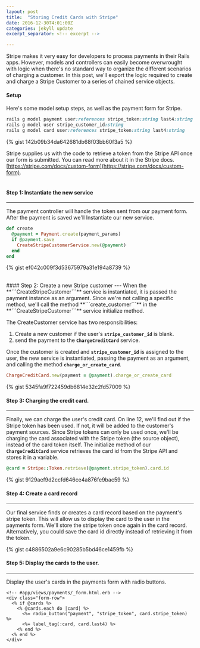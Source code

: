 ```yaml
---
layout: post
title:  "Storing Credit Cards with Stripe"
date: 2016-12-30T4:01:00Z
categories: jekyll update
excerpt_separator: <!-- excerpt -->

---
```

Stripe makes it very easy for developers to process payments in their Rails apps. However, models and controllers can easily become overwrought with logic when there's no standard way to organize the different scenarios of charging  a customer. In this post, we'll export the logic required to create and charge a Stripe Customer to a series of chained service objects.
<!-- excerpt -->
#### Setup
Here's some model setup steps, as well as the payment form for Stripe.
```ruby
rails g model payment user:references stripe_token:string last4:string error:string
rails g model user stripe_customer_id:string
rails g model card user:references stripe_token:string last4:string
```
{% gist 142b09b34da642681db68f03bb60f3a5 %}

Stripe supplies us with the code to retrieve a token from the Stripe   API once our form is submitted. You can read more about it in the Stripe docs. [https://stripe.com/docs/custom-form](https://stripe.com/docs/custom-form).
<br>
<br>
#### Step 1: Instantiate the new service
---
The payment controller will handle the token sent from our payment form. After the payment is saved we'll Instantiate our new service.

```ruby
def create
  @payment = Payment.create(payment_params)
  if @payment.save    
    CreateStripeCustomerService.new(@payment)
  end
end
```
{% gist ef042c009f3d53675979a31e194a8739 %}

<br>
#### Step 2: Create a new Stripe customer
---
When the **```CreateStripeCustomer```** service is instantiated, it is passed the payment instance as an argument. Since we're not calling a specific method, we'll call the method **```create_customer```** in the **```CreateStripeCustomer```** service initialize method.

The CreateCustomer service has two responsibilities:
1. Create a new customer if the user's **```stripe_customer_id```** is blank.
2. send the payment to the **```ChargeCreditCard```** service.

Once the customer is created and **```stripe_customer_id```** is assigned to the user, the new service is instantiated, passing the payment as an argument, and calling the method **```charge_or_create_card```**.
```ruby
ChargeCreditCard.new(payment = @payment).charge_or_create_card
```
{% gist 5345fa9f722459db6814e32c2fd57009 %}
<br>
#### Step 3: Charging the credit card.
---
Finally, we can charge the user's credit card. On line 12, we'll find out if the Stripe token has been used. If not, it will be added to the customer's payment sources. Since Stripe tokens can only be used once, we'll be charging the card associated with the Stripe token (the source object), instead of the card token itself. The initialize method of our **```ChargeCreditCard```** service retrieves the card id from the Stripe API and stores it in a variable.

```ruby    
@card = Stripe::Token.retrieve(@payment.stripe_token).card.id
```

{% gist 9129aef9d2ccfd646ce4a876fe9bac59 %}
<br>
#### Step 4: Create a card record
---
Our final service finds or creates a card record based on the payment's stripe token. This will allow us to display the card to the user in the payments form. We'll store the stripe token once again in the card record. Alternatively, you could save the card id directly instead of retrieving it from the token.

{% gist c4886502a9e6c90285b5bd46ce1459fb %}
<br>
#### Step 5: Display the cards to the user.
---
Display the user's cards in the payments form with radio buttons.
```erb
<!-- #app/views/payments/_form.html.erb -->
<div class="form-row">
  <% if @cards %>
    <% @cards.each do |card| %>
      <%= radio_button("payment", "stripe_token", card.stripe_token) %>
      <%= label_tag(:card, card.last4) %>
    <% end %>
  <% end %>
</div>
```

